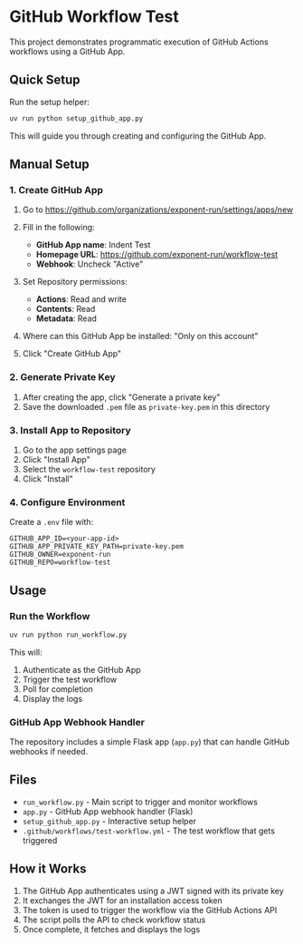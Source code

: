 # GitHub Workflow Test

This project demonstrates programmatic execution of GitHub Actions workflows using a GitHub App.

## Quick Setup

Run the setup helper:
```bash
uv run python setup_github_app.py
```

This will guide you through creating and configuring the GitHub App.

## Manual Setup

### 1. Create GitHub App

1. Go to https://github.com/organizations/exponent-run/settings/apps/new
2. Fill in the following:
   - **GitHub App name**: Indent Test
   - **Homepage URL**: https://github.com/exponent-run/workflow-test
   - **Webhook**: Uncheck "Active"
   
3. Set Repository permissions:
   - **Actions**: Read and write
   - **Contents**: Read
   - **Metadata**: Read
   
4. Where can this GitHub App be installed: "Only on this account"

5. Click "Create GitHub App"

### 2. Generate Private Key

1. After creating the app, click "Generate a private key"
2. Save the downloaded `.pem` file as `private-key.pem` in this directory

### 3. Install App to Repository

1. Go to the app settings page
2. Click "Install App" 
3. Select the `workflow-test` repository
4. Click "Install"

### 4. Configure Environment

Create a `.env` file with:

```
GITHUB_APP_ID=<your-app-id>
GITHUB_APP_PRIVATE_KEY_PATH=private-key.pem
GITHUB_OWNER=exponent-run
GITHUB_REPO=workflow-test
```

## Usage

### Run the Workflow

```bash
uv run python run_workflow.py
```

This will:
1. Authenticate as the GitHub App
2. Trigger the test workflow
3. Poll for completion
4. Display the logs

### GitHub App Webhook Handler

The repository includes a simple Flask app (`app.py`) that can handle GitHub webhooks if needed.

## Files

- `run_workflow.py` - Main script to trigger and monitor workflows
- `app.py` - GitHub App webhook handler (Flask)
- `setup_github_app.py` - Interactive setup helper
- `.github/workflows/test-workflow.yml` - The test workflow that gets triggered

## How it Works

1. The GitHub App authenticates using a JWT signed with its private key
2. It exchanges the JWT for an installation access token
3. The token is used to trigger the workflow via the GitHub Actions API
4. The script polls the API to check workflow status
5. Once complete, it fetches and displays the logs
